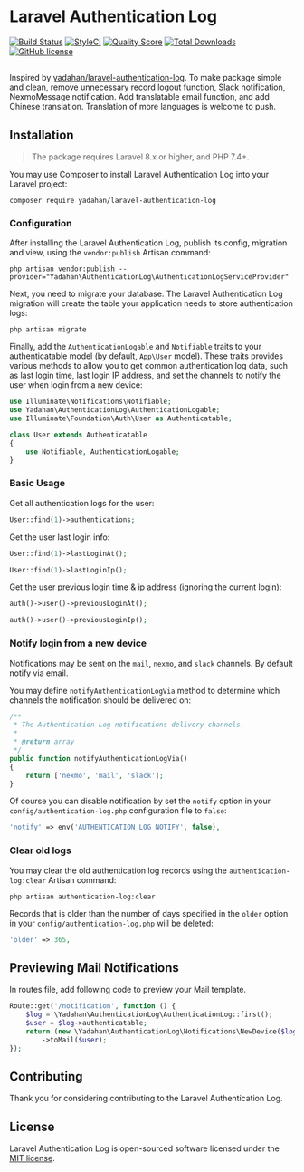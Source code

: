 # Laravel Authentication Log

[![Build Status](https://travis-ci.org/yadahan/laravel-authentication-log.svg?branch=master)](https://travis-ci.org/yadahan/laravel-authentication-log)
[![StyleCI](https://styleci.io/repos/103927645/shield?branch=master&style=flat)](https://styleci.io/repos/103927645)
[![Quality Score](https://img.shields.io/scrutinizer/g/yadahan/laravel-authentication-log.svg?style=flat)](https://scrutinizer-ci.com/g/yadahan/laravel-authentication-log)
[![Total Downloads](https://poser.pugx.org/yadahan/laravel-authentication-log/downloads?format=flat)](https://packagist.org/packages/yadahan/laravel-authentication-log)
[![GitHub license](https://img.shields.io/badge/license-MIT-blue.svg?style=flat)](https://raw.githubusercontent.com/yadahan/laravel-authentication-log/master/LICENSE)

## 
Inspired by [yadahan/laravel-authentication-log](https://github.com/yadahan/laravel-authentication-log). To make package simple and clean, remove unnecessary record logout function, Slack notification, NexmoMessage notification. Add translatable email function, and add Chinese translation. Translation of more languages is welcome to push.

## Installation

> The package requires Laravel 8.x or higher, and PHP 7.4+.

You may use Composer to install Laravel Authentication Log into your Laravel project:

    composer require yadahan/laravel-authentication-log

### Configuration

After installing the Laravel Authentication Log, publish its config, migration and view, using the `vendor:publish` Artisan command:

    php artisan vendor:publish --provider="Yadahan\AuthenticationLog\AuthenticationLogServiceProvider"

Next, you need to migrate your database. The Laravel Authentication Log migration will create the table your application needs to store authentication logs:

    php artisan migrate

Finally, add the `AuthenticationLogable` and `Notifiable` traits to your authenticatable model (by default, `App\User` model). These traits provides various methods to allow you to get common authentication log data, such as last login time, last login IP address, and set the channels to notify the user when login from a new device:

```php
use Illuminate\Notifications\Notifiable;
use Yadahan\AuthenticationLog\AuthenticationLogable;
use Illuminate\Foundation\Auth\User as Authenticatable;

class User extends Authenticatable
{
    use Notifiable, AuthenticationLogable;
}
```

### Basic Usage

Get all authentication logs for the user:

```php
User::find(1)->authentications;
```

Get the user last login info:

```php
User::find(1)->lastLoginAt();

User::find(1)->lastLoginIp();
```

Get the user previous login time & ip address (ignoring the current login):

```php
auth()->user()->previousLoginAt();

auth()->user()->previousLoginIp();
```

### Notify login from a new device

Notifications may be sent on the `mail`, `nexmo`, and `slack` channels. By default notify via email.

You may define `notifyAuthenticationLogVia` method to determine which channels the notification should be delivered on:

```php
/**
 * The Authentication Log notifications delivery channels.
 *
 * @return array
 */
public function notifyAuthenticationLogVia()
{
    return ['nexmo', 'mail', 'slack'];
}
```

Of course you can disable notification by set the `notify` option in your `config/authentication-log.php` configuration file to `false`:

```php
'notify' => env('AUTHENTICATION_LOG_NOTIFY', false),
```

### Clear old logs

You may clear the old authentication log records using the `authentication-log:clear` Artisan command:

    php artisan authentication-log:clear

Records that is older than the number of days specified in the `older` option in your `config/authentication-log.php` will be deleted:

```php
'older' => 365,
```

## Previewing Mail Notifications
In routes file, add following code to preview your Mail template.

```php
Route::get('/notification', function () {
    $log = \Yadahan\AuthenticationLog\AuthenticationLog::first();
    $user = $log->authenticatable;
    return (new \Yadahan\AuthenticationLog\Notifications\NewDevice($log))
        ->toMail($user);
});
```

## Contributing

Thank you for considering contributing to the Laravel Authentication Log.

## License

Laravel Authentication Log is open-sourced software licensed under the [MIT license](http://opensource.org/licenses/MIT).
